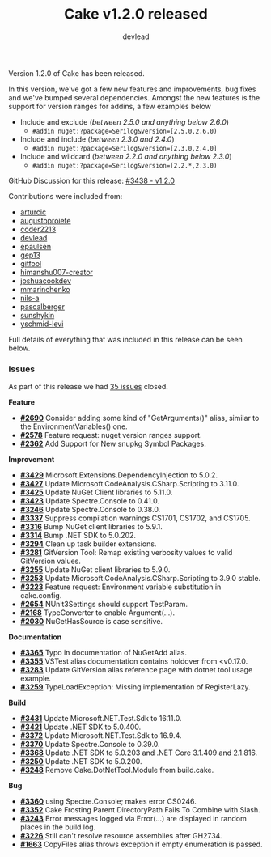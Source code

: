 ﻿---
title: Cake v1.2.0 released
category: Release Notes
author: devlead
releaseName: 1.2.0
---

Version 1.2.0 of Cake has been released.

In this version, we've got a few new features and improvements, bug fixes and we've bumped several dependencies.
Amongst the new features is the support for version ranges for addins, a few examples below
* Include and exclude (*between 2.5.0 and anything below 2.6.0*)
    * `#addin nuget:?package=Serilog&version=[2.5.0,2.6.0)`
* Include and include (*between 2.3.0 and 2.4.0*)
    * `#addin nuget:?package=Serilog&version=[2.3.0,2.4.0]`
* Include and wildcard (*between 2.2.0 and anything below 2.3.0*)
    * `#addin nuget:?package=Serilog&version=[2.2.*,2.3.0)`

GitHub Discussion for this release: [#3438 - v1.2.0](https://github.com/cake-build/cake/discussions/3438)

Contributions were included from:

- [arturcic](https://github.com/arturcic)
- [augustoproiete](https://github.com/augustoproiete)
- [coder2213](https://github.com/coder2213)
- [devlead](https://github.com/devlead)
- [epaulsen](https://github.com/epaulsen)
- [gep13](https://github.com/gep13)
- [gitfool](https://github.com/gitfool)
- [himanshu007-creator](https://github.com/himanshu007-creator)
- [joshuacookdev](https://github.com/joshuacookdev)
- [mmarinchenko](https://github.com/mmarinchenko)
- [nils-a](https://github.com/nils-a)
- [pascalberger](https://github.com/pascalberger)
- [sunshykin](https://github.com/sunshykin)
- [yschmid-levi](https://github.com/yschmid-levi)

Full details of everything that was included in this release can be seen below.

<!--excerpt-->

### Issues

As part of this release we had [35 issues](https://github.com/cake-build/cake/milestone/79?closed=1) closed.

__Feature__

- [__#2690__](https://github.com/cake-build/cake/issues/2690) Consider adding some kind of "GetArguments()" alias, similar to the EnvironmentVariables() one.
- [__#2578__](https://github.com/cake-build/cake/issues/2578) Feature request: nuget version ranges support.
- [__#2362__](https://github.com/cake-build/cake/issues/2362) Add Support for New snupkg Symbol Packages.

__Improvement__

- [__#3429__](https://github.com/cake-build/cake/issues/3429) Microsoft.Extensions.DependencyInjection to 5.0.2.
- [__#3427__](https://github.com/cake-build/cake/issues/3427) Update Microsoft.CodeAnalysis.CSharp.Scripting to 3.11.0.
- [__#3425__](https://github.com/cake-build/cake/issues/3425) Update NuGet Client libraries to 5.11.0.
- [__#3423__](https://github.com/cake-build/cake/issues/3423) Update Spectre.Console to 0.41.0.
- [__#3246__](https://github.com/cake-build/cake/issues/3246) Update Spectre.Console to 0.38.0.
- [__#3337__](https://github.com/cake-build/cake/issues/3337) Suppress compilation warnings CS1701, CS1702, and CS1705.
- [__#3316__](https://github.com/cake-build/cake/issues/3316) Bump NuGet client libraries to 5.9.1.
- [__#3314__](https://github.com/cake-build/cake/issues/3314) Bump .NET SDK to 5.0.202.
- [__#3294__](https://github.com/cake-build/cake/issues/3294) Clean up task builder extensions.
- [__#3281__](https://github.com/cake-build/cake/issues/3281) GitVersion Tool: Remap existing verbosity values to valid GitVersion values.
- [__#3255__](https://github.com/cake-build/cake/issues/3255) Update NuGet client libraries to 5.9.0.
- [__#3253__](https://github.com/cake-build/cake/issues/3253) Update Microsoft.CodeAnalysis.CSharp.Scripting to 3.9.0 stable.
- [__#3223__](https://github.com/cake-build/cake/issues/3223) Feature request: Environment variable substitution in cake.config.
- [__#2654__](https://github.com/cake-build/cake/issues/2654) NUnit3Settings should support TestParam.
- [__#2168__](https://github.com/cake-build/cake/issues/2168) TypeConverter to enable Argument<DirectoryPath>(...).
- [__#2030__](https://github.com/cake-build/cake/issues/2030) NuGetHasSource is case sensitive.

__Documentation__

- [__#3365__](https://github.com/cake-build/cake/issues/3365) Typo in documentation of NuGetAdd alias.
- [__#3355__](https://github.com/cake-build/cake/issues/3355) VSTest alias documentation contains holdover from <v0.17.0.
- [__#3283__](https://github.com/cake-build/cake/issues/3283) Update GitVersion alias reference page with dotnet tool usage example.
- [__#3259__](https://github.com/cake-build/cake/issues/3259) TypeLoadException: Missing implementation of RegisterLazy.

__Build__

- [__#3431__](https://github.com/cake-build/cake/issues/3431) Update Microsoft.NET.Test.Sdk to 16.11.0.
- [__#3421__](https://github.com/cake-build/cake/issues/3421) Update .NET SDK to 5.0.400.
- [__#3372__](https://github.com/cake-build/cake/issues/3372) Update Microsoft.NET.Test.Sdk to 16.9.4.
- [__#3370__](https://github.com/cake-build/cake/issues/3370) Update Spectre.Console to 0.39.0.
- [__#3368__](https://github.com/cake-build/cake/issues/3368) Update .NET SDK to 5.0.203 and .NET Core 3.1.409 and 2.1.816.
- [__#3250__](https://github.com/cake-build/cake/issues/3250) Update .NET SDK to 5.0.200.
- [__#3248__](https://github.com/cake-build/cake/issues/3248) Remove Cake.DotNetTool.Module from build.cake.

__Bug__

- [__#3360__](https://github.com/cake-build/cake/issues/3360) using Spectre.Console; makes error CS0246.
- [__#3352__](https://github.com/cake-build/cake/issues/3352) Cake Frosting Parent DirectoryPath Fails To Combine with Slash.
- [__#3243__](https://github.com/cake-build/cake/issues/3243) Error messages logged via Error(...) are displayed in random places in the build log.
- [__#3226__](https://github.com/cake-build/cake/issues/3226) Still can't resolve resource assemblies after GH2734.
- [__#1663__](https://github.com/cake-build/cake/issues/1663) CopyFiles alias throws exception if empty enumeration is passed.
